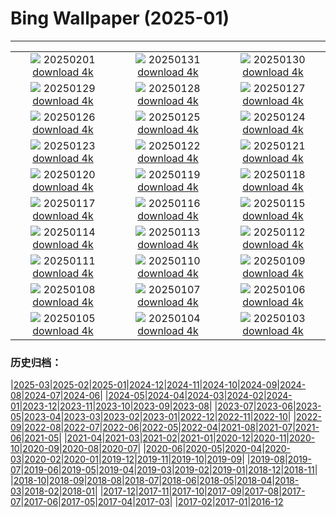 # Bing Wallpaper (2025-01)
**************
| | | |
| :----: | :----: | :----: |
| ![](https://www.bing.com/th?id=OHR.PlainsZebra_EN-GB0409319973_1920x1080.jpg) 20250201 [download 4k](https://www.bing.com/th?id=OHR.PlainsZebra_EN-GB0409319973_UHD.jpg) | ![](https://www.bing.com/th?id=OHR.OrdesaSpain_EN-GB0380328230_1920x1080.jpg) 20250131 [download 4k](https://www.bing.com/th?id=OHR.OrdesaSpain_EN-GB0380328230_UHD.jpg) | ![](https://www.bing.com/th?id=OHR.PortoSunset_EN-GB0347440030_1920x1080.jpg) 20250130 [download 4k](https://www.bing.com/th?id=OHR.PortoSunset_EN-GB0347440030_UHD.jpg) |
| ![](https://www.bing.com/th?id=OHR.FlyingOwl_EN-GB0318156254_1920x1080.jpg) 20250129 [download 4k](https://www.bing.com/th?id=OHR.FlyingOwl_EN-GB0318156254_UHD.jpg) | ![](https://www.bing.com/th?id=OHR.CanyonSnow_EN-GB0286033660_1920x1080.jpg) 20250128 [download 4k](https://www.bing.com/th?id=OHR.CanyonSnow_EN-GB0286033660_UHD.jpg) | ![](https://www.bing.com/th?id=OHR.FrostedBeech_EN-GB0216949411_1920x1080.jpg) 20250127 [download 4k](https://www.bing.com/th?id=OHR.FrostedBeech_EN-GB0216949411_UHD.jpg) |
| ![](https://www.bing.com/th?id=OHR.BurnsNight2025_EN-GB6468698638_1920x1080.jpg) 20250126 [download 4k](https://www.bing.com/th?id=OHR.BurnsNight2025_EN-GB6468698638_UHD.jpg) | ![](https://www.bing.com/th?id=OHR.IcelandGeyser_EN-GB0103989552_1920x1080.jpg) 20250125 [download 4k](https://www.bing.com/th?id=OHR.IcelandGeyser_EN-GB0103989552_UHD.jpg) | ![](https://www.bing.com/th?id=OHR.DeerValley_EN-GB0738627342_1920x1080.jpg) 20250124 [download 4k](https://www.bing.com/th?id=OHR.DeerValley_EN-GB0738627342_UHD.jpg) |
| ![](https://www.bing.com/th?id=OHR.PetraMonastery_EN-GB4623557481_1920x1080.jpg) 20250123 [download 4k](https://www.bing.com/th?id=OHR.PetraMonastery_EN-GB4623557481_UHD.jpg) | ![](https://www.bing.com/th?id=OHR.DutchSquirrel_EN-GB5824691080_1920x1080.jpg) 20250122 [download 4k](https://www.bing.com/th?id=OHR.DutchSquirrel_EN-GB5824691080_UHD.jpg) | ![](https://www.bing.com/th?id=OHR.WhiteSandsNP_EN-GB6124824986_1920x1080.jpg) 20250121 [download 4k](https://www.bing.com/th?id=OHR.WhiteSandsNP_EN-GB6124824986_UHD.jpg) |
| ![](https://www.bing.com/th?id=OHR.NeptunesGrotto_EN-GB6545750765_1920x1080.jpg) 20250120 [download 4k](https://www.bing.com/th?id=OHR.NeptunesGrotto_EN-GB6545750765_UHD.jpg) | ![](https://www.bing.com/th?id=OHR.PoohDay2025_EN-GB6799275517_1920x1080.jpg) 20250119 [download 4k](https://www.bing.com/th?id=OHR.PoohDay2025_EN-GB6799275517_UHD.jpg) | ![](https://www.bing.com/th?id=OHR.PelicanPortrait_EN-GB7053317345_1920x1080.jpg) 20250118 [download 4k](https://www.bing.com/th?id=OHR.PelicanPortrait_EN-GB7053317345_UHD.jpg) |
| ![](https://www.bing.com/th?id=OHR.PinnaclesPeaks_EN-GB5177323438_1920x1080.jpg) 20250117 [download 4k](https://www.bing.com/th?id=OHR.PinnaclesPeaks_EN-GB5177323438_UHD.jpg) | ![](https://www.bing.com/th?id=OHR.MuseumCourt_EN-GB7712861262_1920x1080.jpg) 20250116 [download 4k](https://www.bing.com/th?id=OHR.MuseumCourt_EN-GB7712861262_UHD.jpg) | ![](https://www.bing.com/th?id=OHR.CadizSpain_EN-GB7941823974_1920x1080.jpg) 20250115 [download 4k](https://www.bing.com/th?id=OHR.CadizSpain_EN-GB7941823974_UHD.jpg) |
| ![](https://www.bing.com/th?id=OHR.CoastalWales_EN-GB8139675046_1920x1080.jpg) 20250114 [download 4k](https://www.bing.com/th?id=OHR.CoastalWales_EN-GB8139675046_UHD.jpg) | ![](https://www.bing.com/th?id=OHR.CrescentTail_EN-GB8341655189_1920x1080.jpg) 20250113 [download 4k](https://www.bing.com/th?id=OHR.CrescentTail_EN-GB8341655189_UHD.jpg) | ![](https://www.bing.com/th?id=OHR.MeknesMorocco_EN-GB8766579158_1920x1080.jpg) 20250112 [download 4k](https://www.bing.com/th?id=OHR.MeknesMorocco_EN-GB8766579158_UHD.jpg) |
| ![](https://www.bing.com/th?id=OHR.BubbleLake_EN-GB9269932898_1920x1080.jpg) 20250111 [download 4k](https://www.bing.com/th?id=OHR.BubbleLake_EN-GB9269932898_UHD.jpg) | ![](https://www.bing.com/th?id=OHR.NamibiaDunes_EN-GB9795419612_1920x1080.jpg) 20250110 [download 4k](https://www.bing.com/th?id=OHR.NamibiaDunes_EN-GB9795419612_UHD.jpg) | ![](https://www.bing.com/th?id=OHR.GreatWallStairs_EN-GB9518457526_1920x1080.jpg) 20250109 [download 4k](https://www.bing.com/th?id=OHR.GreatWallStairs_EN-GB9518457526_UHD.jpg) |
| ![](https://www.bing.com/th?id=OHR.BouldersNZ_EN-GB9218282319_1920x1080.jpg) 20250108 [download 4k](https://www.bing.com/th?id=OHR.BouldersNZ_EN-GB9218282319_UHD.jpg) | ![](https://www.bing.com/th?id=OHR.RavennaBasilica_EN-GB7069955288_1920x1080.jpg) 20250107 [download 4k](https://www.bing.com/th?id=OHR.RavennaBasilica_EN-GB7069955288_UHD.jpg) | ![](https://www.bing.com/th?id=OHR.PlumParakeet_EN-GB3398674878_1920x1080.jpg) 20250106 [download 4k](https://www.bing.com/th?id=OHR.PlumParakeet_EN-GB3398674878_UHD.jpg) |
| ![](https://www.bing.com/th?id=OHR.VietnamFalls_EN-GB3020680221_1920x1080.jpg) 20250105 [download 4k](https://www.bing.com/th?id=OHR.VietnamFalls_EN-GB3020680221_UHD.jpg) | ![](https://www.bing.com/th?id=OHR.TolkienOxford_EN-GB2804398313_1920x1080.jpg) 20250104 [download 4k](https://www.bing.com/th?id=OHR.TolkienOxford_EN-GB2804398313_UHD.jpg) | ![](https://www.bing.com/th?id=OHR.ArdezSwitzerland_EN-GB7554817854_1920x1080.jpg) 20250103 [download 4k](https://www.bing.com/th?id=OHR.ArdezSwitzerland_EN-GB7554817854_UHD.jpg) |

### 历史归档：

|[2025-03](/../2025-03/2025-03.md)|[2025-02](/../2025-02/2025-02.md)|[2025-01](/2025-01.md)|[2024-12](/../2024-12/2024-12.md)|[2024-11](/../2024-11/2024-11.md)|[2024-10](/../2024-10/2024-10.md)|[2024-09](/../2024-09/2024-09.md)|[2024-08](/../2024-08/2024-08.md)|[2024-07](/../2024-07/2024-07.md)|[2024-06](/../2024-06/2024-06.md)|
|[2024-05](/../2024-05/2024-05.md)|[2024-04](/../2024-04/2024-04.md)|[2024-03](/../2024-03/2024-03.md)|[2024-02](/../2024-02/2024-02.md)|[2024-01](/../2024-01/2024-01.md)|[2023-12](/../2023-12/2023-12.md)|[2023-11](/../2023-11/2023-11.md)|[2023-10](/../2023-10/2023-10.md)|[2023-09](/../2023-09/2023-09.md)|[2023-08](/../2023-08/2023-08.md)|
|[2023-07](/../2023-07/2023-07.md)|[2023-06](/../2023-06/2023-06.md)|[2023-05](/../2023-05/2023-05.md)|[2023-04](/../2023-04/2023-04.md)|[2023-03](/../2023-03/2023-03.md)|[2023-02](/../2023-02/2023-02.md)|[2023-01](/../2023-01/2023-01.md)|[2022-12](/../2022-12/2022-12.md)|[2022-11](/../2022-11/2022-11.md)|[2022-10](/../2022-10/2022-10.md)|
|[2022-09](/../2022-09/2022-09.md)|[2022-08](/../2022-08/2022-08.md)|[2022-07](/../2022-07/2022-07.md)|[2022-06](/../2022-06/2022-06.md)|[2022-05](/../2022-05/2022-05.md)|[2022-04](/../2022-04/2022-04.md)|[2021-08](/../2021-08/2021-08.md)|[2021-07](/../2021-07/2021-07.md)|[2021-06](/../2021-06/2021-06.md)|[2021-05](/../2021-05/2021-05.md)|
|[2021-04](/../2021-04/2021-04.md)|[2021-03](/../2021-03/2021-03.md)|[2021-02](/../2021-02/2021-02.md)|[2021-01](/../2021-01/2021-01.md)|[2020-12](/../2020-12/2020-12.md)|[2020-11](/../2020-11/2020-11.md)|[2020-10](/../2020-10/2020-10.md)|[2020-09](/../2020-09/2020-09.md)|[2020-08](/../2020-08/2020-08.md)|[2020-07](/../2020-07/2020-07.md)|
|[2020-06](/../2020-06/2020-06.md)|[2020-05](/../2020-05/2020-05.md)|[2020-04](/../2020-04/2020-04.md)|[2020-03](/../2020-03/2020-03.md)|[2020-02](/../2020-02/2020-02.md)|[2020-01](/../2020-01/2020-01.md)|[2019-12](/../2019-12/2019-12.md)|[2019-11](/../2019-11/2019-11.md)|[2019-10](/../2019-10/2019-10.md)|[2019-09](/../2019-09/2019-09.md)|
|[2019-08](/../2019-08/2019-08.md)|[2019-07](/../2019-07/2019-07.md)|[2019-06](/../2019-06/2019-06.md)|[2019-05](/../2019-05/2019-05.md)|[2019-04](/../2019-04/2019-04.md)|[2019-03](/../2019-03/2019-03.md)|[2019-02](/../2019-02/2019-02.md)|[2019-01](/../2019-01/2019-01.md)|[2018-12](/../2018-12/2018-12.md)|[2018-11](/../2018-11/2018-11.md)|
|[2018-10](/../2018-10/2018-10.md)|[2018-09](/../2018-09/2018-09.md)|[2018-08](/../2018-08/2018-08.md)|[2018-07](/../2018-07/2018-07.md)|[2018-06](/../2018-06/2018-06.md)|[2018-05](/../2018-05/2018-05.md)|[2018-04](/../2018-04/2018-04.md)|[2018-03](/../2018-03/2018-03.md)|[2018-02](/../2018-02/2018-02.md)|[2018-01](/../2018-01/2018-01.md)|
|[2017-12](/../2017-12/2017-12.md)|[2017-11](/../2017-11/2017-11.md)|[2017-10](/../2017-10/2017-10.md)|[2017-09](/../2017-09/2017-09.md)|[2017-08](/../2017-08/2017-08.md)|[2017-07](/../2017-07/2017-07.md)|[2017-06](/../2017-06/2017-06.md)|[2017-05](/../2017-05/2017-05.md)|[2017-04](/../2017-04/2017-04.md)|[2017-03](/../2017-03/2017-03.md)|
|[2017-02](/../2017-02/2017-02.md)|[2017-01](/../2017-01/2017-01.md)|[2016-12](/../2016-12/2016-12.md)